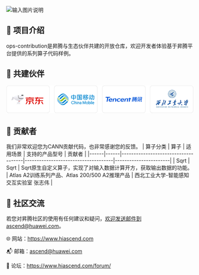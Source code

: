 ![输入图片说明](https://foruda.gitee.com/images/1732709982038009684/f1bee069_9519913.jpeg "首页banner.jpg")
## 🎯 项目介绍

ops-contribution是昇腾与生态伙伴共建的开放仓库，欢迎开发者体验基于昇腾平台提供的系列算子代码样例。

## 🤝 共建伙伴

![输入图片说明](.gitee/%E5%85%B1%E5%BB%BA%E4%BC%99%E4%BC%B4.png)

## 👫 贡献者

我们非常欢迎您为CANN贡献代码，也非常感谢您的反馈。
| 算子分类 | 算子   | 适用场景                                | 支持的产品型号                             | 贡献者                   |
|------|------|-------------------------------------|-------------------------------------|-----------------------|
|  Sqrt | Sqrt | Sqrt原生自定义算子，实现了对输入数据计算开方，获取输出数据的功能。 | Atlas A2训练系列产品、Atlas 200/500 A2推理产品 | 西北工业大学-智能感知交互实验室  张志伟 |



## 📌 社区交流

若您对昇腾社区的使用有任何建议和疑问，欢迎发送邮件到ascend@huawei.com。

 :globe_with_meridians: 网站：https://www.hiascend.com

 :mailbox_with_mail: 邮箱：ascend@huawei.com

 :speech_balloon: 论坛：https://www.hiascend.com/forum/
